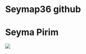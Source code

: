 # Seymap36 github
<h1> Seyma Pirim</h1>
<img src="https://www.ntuclearninghub.com/documents/39367/4216797/Python-Symbol.png/369e410e-a90f-f887-c2dc-61f7ef761476/ alt="width "200" height "150"">
